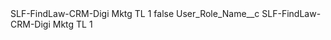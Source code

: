 <?xml version="1.0" encoding="UTF-8"?>
<CustomMetadata xmlns="http://soap.sforce.com/2006/04/metadata" xmlns:xsi="http://www.w3.org/2001/XMLSchema-instance" xmlns:xsd="http://www.w3.org/2001/XMLSchema">
    <label>SLF-FindLaw-CRM-Digi Mktg TL 1</label>
    <protected>false</protected>
    <values>
        <field>User_Role_Name__c</field>
        <value xsi:type="xsd:string">SLF-FindLaw-CRM-Digi Mktg TL 1</value>
    </values>
</CustomMetadata>
